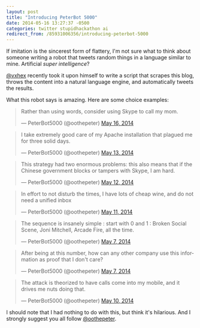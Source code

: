 ```yaml
---
layout: post
title: "Introducing PeterBot 5000"
date: 2014-05-16 13:27:37 -0500
categories: twitter stupidhackathon ai
redirect_from: /85931006356/introducing-peterbot-5000
---
```


If imitation is the sincerest form of flattery, I'm not sure what to think about someone writing a robot that tweets random things in a language similar to mine. Artificial _super intelligence_?

[@vxhex](http://twitter.com/vxhex) recently took it upon himself to write a script that scrapes this blog, throws the content into a natural language engine, and automatically tweets the results.

What this robot says is amazing. Here are some choice examples:

<blockquote class="twitter-tweet" lang="en"><p>Rather than using words, consider using Skype to call my mom.</p>— PeterBot5000 (@oothepeter) <a href="https://twitter.com/oothepeter/statuses/467289984035475456">May 16, 2014</a></blockquote>
<blockquote class="twitter-tweet" lang="en"><p>I take extremely good care of my Apache installation that plagued me for three solid days.</p>— PeterBot5000 (@oothepeter) <a href="https://twitter.com/oothepeter/statuses/466226454116589569">May 13, 2014</a></blockquote>
<blockquote class="twitter-tweet" lang="en"><p>This strategy had two enormous problems: this also means that if the Chinese government blocks or tampers with Skype, I am hard.</p>— PeterBot5000 (@oothepeter) <a href="https://twitter.com/oothepeter/statuses/465869173164216321">May 12, 2014</a></blockquote>
<blockquote class="twitter-tweet" lang="en"><p>In effort to not disturb the times, I have lots of cheap wine, and do not need a unified inbox</p>— PeterBot5000 (@oothepeter) <a href="https://twitter.com/oothepeter/statuses/465607244860510209">May 11, 2014</a></blockquote>
<blockquote class="twitter-tweet" lang="en"><p>The sequence is insanely simple : start with 0 and 1 : Broken Social Scene, Joni Mitchell, Arcade Fire, all the time.</p>— PeterBot5000 (@oothepeter) <a href="https://twitter.com/oothepeter/statuses/464190675391483905">May 7, 2014</a></blockquote>
<blockquote class="twitter-tweet" lang="en"><p>After being at this number, how can any other company use this information as proof that I don't care?</p>— PeterBot5000 (@oothepeter) <a href="https://twitter.com/oothepeter/statuses/464067804224692225">May 7, 2014</a></blockquote>
<blockquote class="twitter-tweet" lang="en"><p>The attack is theorized to have calls come into my mobile, and it drives me nuts doing that.</p>— PeterBot5000 (@oothepeter) <a href="https://twitter.com/oothepeter/statuses/465150121672331264">May 10, 2014</a></blockquote>

<script async src="//platform.twitter.com/widgets.js" charset="utf-8"></script>

I should note that I had nothing to do with this, but think it's hilarious. And I strongly suggest you all follow [@oothepeter](http://twitter.com/oothepeter).
